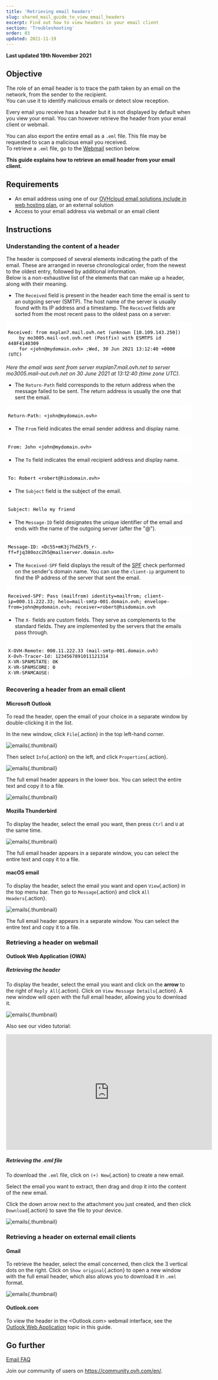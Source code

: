```yaml
---
title: 'Retrieving email headers'
slug: shared_mail_guide_to_view_email_headers
excerpt: Find out how to view headers in your email client
section: 'Troubleshooting'
order: 03
updated: 2021-11-19
---
```


<style>
 pre {
     font-size: 14px;
 }
 pre.console {
   background-color: #fff; 
   color: #000;
   font-family: monospace;
   padding: 5px;
   margin-bottom: 5px;
 }
 pre.console code {
   border: solid 0px transparent;
   font-family: monospace !important;
   font-size: 0.90em;
   color: #000;
 }
 .small {
     font-size: 0.90em;
 }
</style>


**Last updated 19th November 2021**

## Objective

The role of an email header is to trace the path taken by an email on the network, from the sender to the recipient.<br>
You can use it to identify malicious emails or detect slow reception.

Every email you receive has a header but it is not displayed by default when you view your email. You can however retrieve the header from your email client or webmail.

You can also export the entire email as a `.eml` file. This file may be requested to scan a malicious email you received.<br>
To retrieve a `.eml` file, go to the [Webmail](#webmail) section below.

**This guide explains how to retrieve an email header from your email client.**

## Requirements

- An email address using one of our [OVHcloud email solutions include in web hosting plan](https://www.ovhcloud.com/asia/web-hosting/), or an external solution
- Access to your email address via webmail or an email client

## Instructions

### Understanding the content of a header

The header is composed of several elements indicating the path of the email. These are arranged in reverse chronological order, from the newest to the oldest entry, followed by additional information.<br>
Below is a non-exhaustive list of the elements that can make up a header, along with their meaning. 

- The `Received` field is present in the header each time the email is sent to an outgoing server (SMTP). The host name of the server is usually found with its IP address and a timestamp. The `Received` fields are sorted from the most recent pass to the oldest pass on a server:
<pre class="console"><code>
Received: from mxplan7.mail.ovh.net (unknown [10.109.143.250])
	by mo3005.mail-out.ovh.net (Postfix) with ESMTPS id 448F4140309
	for &lt;john@mydomain.ovh&gt; ;Wed, 30 Jun 2021 13:12:40 +0000 (UTC)
</code></pre>
  *Here the email was sent from server mxplan7.mail.ovh.net to server mo3005.mail-out.ovh.net on 30 June 2021 at 13:12:40 (time zone UTC).*

- The `Return-Path` field corresponds to the return address when the message failed to be sent. The return address is usually the one that sent the email. 
<pre class="console"><code>
Return-Path: &lt;john@mydomain.ovh&gt;
</code></pre>

- The `From` field indicates the email sender address and display name.
<pre class="console"><code>
From: John &lt;john@mydomain.ovh&gt;
</code></pre>

- The `To` field indicates the email recipient address and display name.
<pre class="console"><code>
To: Robert &lt;robert@hisdomain.ovh&gt;
</code></pre>

- The `Subject` field is the subject of the email.
<pre class="console"><code>
Subject: Hello my friend
</code></pre>

- The `Message-ID` field designates the unique identifier of the email and ends with the name of the outgoing server (after the "@"). 
<pre class="console"><code>
Message-ID: &lt;Dc55+mK3j7hdZkf5_r-ff=fjq380ozc2h5@mailserver.domain.ovh&gt;
</code></pre>

- The `Received-SPF` field displays the result of the [SPF](https://docs.ovh.com/asia/en/domains/web_hosting_the_spf_record/) check performed on the sender's domain name. You can use the `client-ip` argument to find the IP address of the server that sent the email. 
<pre class="console"><code>
Received-SPF: Pass (mailfrom) identity=mailfrom; client-ip=000.11.222.33; helo=mail-smtp-001.domain.ovh; envelope-from=john@mydomain.ovh; receiver=robert@hisdomain.ovh
</code></pre>

- The `X-` fields are custom fields. They serve as complements to the standard fields. They are implemented by the servers that the emails pass through.
<pre class="console"><code>
X-OVH-Remote: 000.11.222.33 (mail-smtp-001.domain.ovh)
X-Ovh-Tracer-Id: 1234567891011121314
X-VR-SPAMSTATE: OK
X-VR-SPAMSCORE: 0
X-VR-SPAMCAUSE: 
</code></pre>

### Recovering a header from an email client

#### Microsoft Outlook 

To read the header, open the email of your choice in a separate window by double-clicking it in the list.

In the new window, click `File`{.action} in the top left-hand corner.

![emails](images/outlook01.png){.thumbnail}

Then select `Info`{.action} on the left, and click `Properties`{.action}.

![emails](images/outlook02.png){.thumbnail}

The full email header appears in the lower box. You can select the entire text and copy it to a file.

![emails](images/outlook03.png){.thumbnail}

#### Mozilla Thunderbird

To display the header, select the email you want, then press `Ctrl` and `U` at the same time.

![emails](images/thunderbird01.png){.thumbnail}

The full email header appears in a separate window, you can select the entire text and copy it to a file.

#### macOS email

To display the header, select the email you want and open `View`{.action} in the top menu bar. Then go to `Message`{.action} and click `All Headers`{.action}.

![emails](images/mailmac01.png){.thumbnail}

The full email header appears in a separate window. You can select the entire text and copy it to a file.

### Retrieving a header on webmail <a name="webmail"></a>

#### Outlook Web Application (OWA) <a name="owa"></a>

##### **Retrieving the header**

To display the header, select the email you want and click on the **arrow** to the right of `Reply All`{.action}. Click on `View Message Details`{.action}. A new window will open with the full email header, allowing you to download it.

![emails](images/owa01.png){.thumbnail}

Also see our video tutorial:
<iframe width="560" height="315" src="https://www.youtube-nocookie.com/embed/UeNdpFwdXm0?start=36" title="YouTube video player" frameborder="0" allow="accelerometer; autoplay; clipboard-write; encrypted-media; gyroscope; picture-in-picture" allowfullscreen></iframe>

##### **Retrieving the .eml file**

To download the `.eml` file, click on `(+) New`{.action} to create a new email. 

Select the email you want to extract, then drag and drop it into the content of the new email. 

Click the down arrow next to the attachment you just created, and then click `Download`{.action} to save the file to your device.

![emails](images/owa02.gif){.thumbnail}

### Retrieving a header on external email clients

#### Gmail

To retrieve the header, select the email concerned, then click the 3 vertical dots on the right. Click on `Show original`{.action} to open a new window with the full email header, which also allows you to download it in `.eml` format.

![emails](images/gmail01.png){.thumbnail}

#### Outlook.com

To view the header in the <Outlook.com> webmail interface, see the [Outlook Web Application](#owa) topic in this guide.

## Go further

[Email FAQ](https://docs.ovh.com/asia/en/emails/emails-faq/)

Join our community of users on <https://community.ovh.com/en/>.
